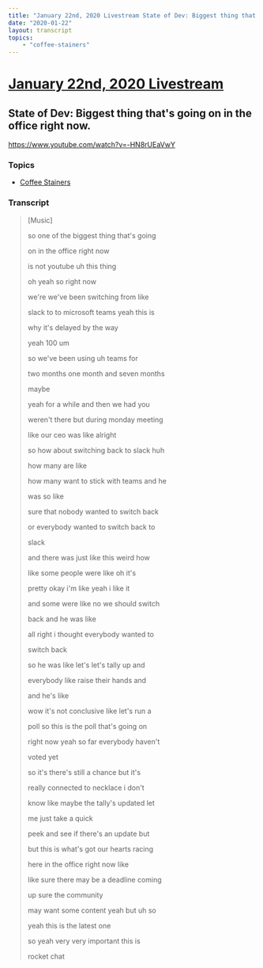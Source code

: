 ```yaml
---
title: "January 22nd, 2020 Livestream State of Dev: Biggest thing that's going on in the office right now."
date: "2020-01-22"
layout: transcript
topics:
    - "coffee-stainers"
---
```

# [January 22nd, 2020 Livestream](../2020-01-22.md)
## State of Dev: Biggest thing that's going on in the office right now.
https://www.youtube.com/watch?v=-HN8rUEaVwY

### Topics
* [Coffee Stainers](../topics/coffee-stainers.md)

### Transcript

> [Music]
> 
> so one of the biggest thing that's going
> 
> on in the office right now
> 
> is not youtube uh this thing
> 
> oh yeah so right now
> 
> we're we've been switching from like
> 
> slack to to microsoft teams yeah this is
> 
> why it's delayed by the way
> 
> yeah 100 um
> 
> so we've been using uh teams for
> 
> two months one month and seven months
> 
> maybe
> 
> yeah for a while and then we had you
> 
> weren't there but during monday meeting
> 
> like our ceo was like alright
> 
> so how about switching back to slack huh
> 
> how many are like
> 
> how many want to stick with teams and he
> 
> was so like
> 
> sure that nobody wanted to switch back
> 
> or everybody wanted to switch back to
> 
> slack
> 
> and there was just like this weird how
> 
> like some people were like oh it's
> 
> pretty okay i'm like yeah i like it
> 
> and some were like no we should switch
> 
> back and he was like
> 
> all right i thought everybody wanted to
> 
> switch back
> 
> so he was like let's let's tally up and
> 
> everybody like raise their hands and
> 
>  and he's like
> 
> wow it's not conclusive like let's run a
> 
> poll so this is the poll that's going on
> 
> right now yeah so far everybody haven't
> 
> voted yet
> 
> so it's there's still a chance but it's
> 
> really connected to necklace i don't
> 
> know like maybe the tally's updated let
> 
> me just take a quick
> 
> peek and see if there's an update but
> 
> but this is what's got our hearts racing
> 
> here in the office right now like
> 
> like sure there may be a deadline coming
> 
> up sure the community
> 
> may want some content yeah but uh so
> 
> yeah this is the latest one
> 
> so yeah very very important this is
> 
> rocket chat
> 
